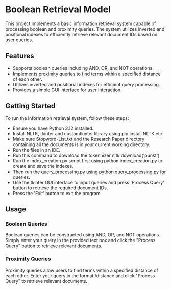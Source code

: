 # Boolean Retrieval Model
This project implements a basic information retrieval system capable of processing boolean and proximity queries. The system utilizes inverted and positional indexes to efficiently retrieve relevant document IDs based on user queries.

## Features
* Supports boolean queries including AND, OR, and NOT operations.
* Implements proximity queries to find terms within a specified distance of each other.
* Utilizes inverted and positional indexes for efficient query processing.
* Provides a simple GUI interface for user interaction.

## Getting Started
To run the information retrieval system, follow these steps:

* Ensure you have Python 3.12 installed.
* Install NLTK, tkinter and customtkinter library using pip install NLTK etc.
* Make sure Stopword-List.txt and the Research Paper directory containing all the documents is in your current working directory.
* Run the files in an IDE.
* Run this command to download the tokennizer nltk.download('punkt')
* Run the index_creation.py script first using python index_creation.py to create and save the indexes.
* Then run the query_processing.py using python query_processing.py for queries.
* Use the tkinter GUI interface to input queries and press 'Process Query' button to retrieve the required document IDs.
* Press the 'Exit' button to exit the program.

## Usage
 ### Boolean Queries
 Boolean queries can be constructed using AND, OR, and NOT operations. Simply enter your query in the provided text box and click the "Process Query" button to retrieve relevant documents.

 ### Proximity Queries
 Proximity queries allow users to find terms within a specified distance of each other. Enter your query in the format <term1> <term2> /distance and click "Process Query" to retrieve relevant documents.